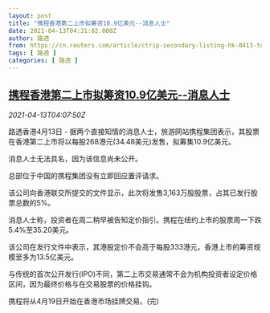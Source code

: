 ```yaml
---
layout: post
title: "携程香港第二上市拟筹资10.9亿美元--消息人士"
date: 2021-04-13T04:31:02.000Z
author: 路透
from: https://cn.reuters.com/article/ctrip-secondary-listing-hk-0413-tues-idCNKBS2C00BM
tags: [ 路透 ]
categories: [ 路透 ]
---
```

<!--1618288262000-->
[携程香港第二上市拟筹资10.9亿美元--消息人士](https://cn.reuters.com/article/ctrip-secondary-listing-hk-0413-tues-idCNKBS2C00BM)
------

<div>
<div><i>2021-04-13T04:07:50Z</i></div><p>路透香港4月13日 - 据两个直接知情的消息人士，旅游网站携程集团表示，其股票在香港第二上市将以每股268港元(34.48美元)发售，拟筹集10.9亿美元。</p><p>消息人士无法具名，因为该信息尚未公开。</p><p>总部位于中国的携程集团没有立即回应置评请求。</p><p>该公司向香港联交所提交的文件显示，此次将发售3,163万股股票，占其已发行股票总数的5%。</p><p>消息人士称，投资者在周二稍早被告知定价指引。携程在纽约上市的股票周一下跌5.4%至35.20美元。</p><p>该公司在发行文件中表示，其港股定价不会高于每股333港元，香港上市的筹资规模至多为13.5亿美元。</p><p>与传统的首次公开发行(IPO)不同，第二上市交易通常不会为机构投资者设定价格区间，因为最终价格与在交易股票的价格挂钩。</p><p>携程将从4月19日开始在香港市场挂牌交易。(完)</p>
</div>
